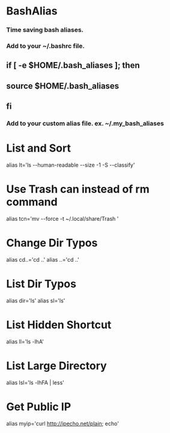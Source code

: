 # BashAlias
### Time saving bash aliases. 

### Add to your ~/.bashrc file.
## if [ -e $HOME/.bash_aliases ]; then
##     source $HOME/.bash_aliases
## fi

### Add to your custom alias file. ex. ~/.my_bash_aliases
# List and Sort
alias lt='ls --human-readable --size -1 -S --classify'
# Use Trash can instead of rm command
alias tcn='mv --force -t ~/.local/share/Trash '
# Change Dir Typos
alias cd..='cd ..'
alias ..='cd ..'
# List Dir Typos
alias dir='ls'
alias sl='ls'
# List Hidden Shortcut
alias ll='ls -lhA'
# List Large Directory
alias lsl='ls -lhFA | less'
# Get Public IP
alias myip='curl http://ipecho.net/plain; echo'
